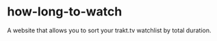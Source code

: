 how-long-to-watch
=================

A website that allows you to sort your trakt.tv watchlist by total duration.
